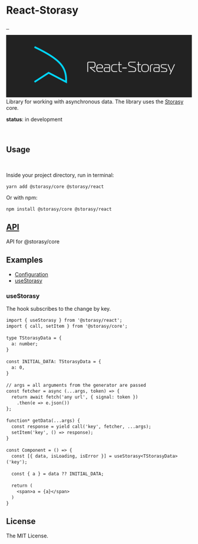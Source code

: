 # React-Storasy
<p>
  <a aria-label="NPM version" href="https://www.npmjs.com/package/@storasy/react">
    <img alt="" src="https://badgen.net/npm/v/@storasy/react">
  </a>
    <a aria-label="Package size" href="https://bundlephobia.com/result?p=@storasy/react">
      <img alt="" src="https://badgen.net/bundlephobia/minzip/@storasy/react">
    </a>
    <a aria-label="Hist" href="https://www.jsdelivr.com/package/npm/@storasy/react">
      <img alt="" src="https://data.jsdelivr.com/v1/package/npm/@storasy/react/badge">
    </a>
</p>

![React Storasy Header](https://github.com/Naboska/react-storasy/raw/main/media/logo.png)
Library for working with asynchronous data.
The library uses the [Storasy](https://github.com/Naboska/storasy) core.

**status**: in development

<br/>

## Usage

<br/>

Inside your project directory, run in terminal:

```
yarn add @storasy/core @storasy/react
```

Or with npm:

```
npm install @storasy/core @storasy/react
```

## [API](https://github.com/Naboska/storasy#API)

API for @storasy/core

## Examples

- [Configuration](https://github.com/Naboska/storasy#configuration)
- [useStorasy](#useStorasy)

### useStorasy

The hook subscribes to the change by key.

```tsx
import { useStorasy } from '@storasy/react';
import { call, setItem } from '@storasy/core';

type TStorasyData = {
  a: number;
}

const INITIAL_DATA: TStorasyData = {
  a: 0,
}

// args = all arguments from the generator are passed
const fetcher = async (...args, token) => {
  return await fetch('any url', { signal: token })
    .then(e => e.json())
};

function* getData(...args) {
  const response = yield call('key', fetcher, ...args);
  setItem('key', () => response);
}

const Component = () => {
  const [{ data, isLoading, isError }] = useStorasy<TStorasyData>('key');
  
  const { a } = data ?? INITIAL_DATA;
  
  return (
    <span>a = {a}</span>
  )
}

```

## License

The MIT License.
